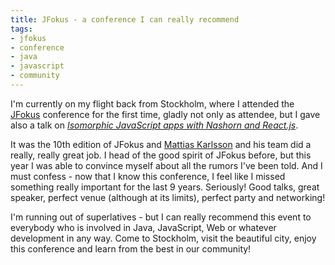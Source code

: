 ```yaml
---
title: JFokus - a conference I can really recommend
tags:
- jfokus
- conference
- java
- javascript
- community
---
```


I'm currently on my flight back from Stockholm, where I attended the [JFokus](http://www.jfokus.se) conference for the first time, gladly not only as attendee, but I gave also a talk on _[Isomorphic JavaScript apps with Nashorn and React.js](https://speakerdeck.com/dasniko/isomorphic-javascript-apps-with-nashorn-and-react-dot-js)_.

It was the 10th edition of JFokus and [Mattias Karlsson](https://twitter.com/matkar) and his team did a really, really great job. I head of the good spirit of JFokus before, but this year I was able to convince myself about all the rumors I've been told. And I must confess - now that I know this conference, I feel like I missed something really important for the last 9 years. Seriously! Good talks, great speaker, perfect venue (although at its limits), perfect party and networking!

I'm running out of superlatives - but I can really recommend this event to everybody who is involved in Java, JavaScript, Web or whatever development in any way. Come to Stockholm, visit the beautiful city, enjoy this conference and learn from the best in our community!
